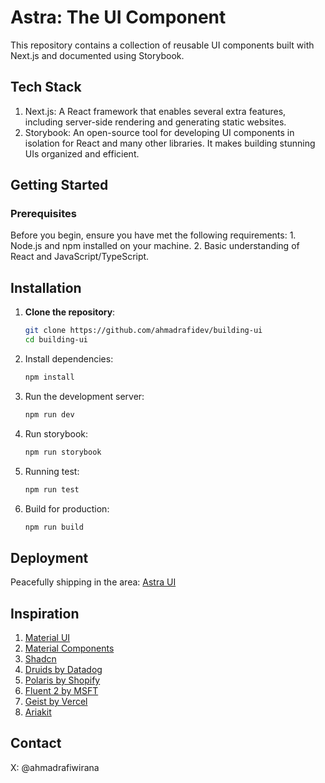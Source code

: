 # Astra: The UI Component 

This repository contains a collection of reusable UI components built with Next.js and documented using Storybook.

## Tech Stack

1. Next.js: A React framework that enables several extra features, including server-side rendering and generating static websites.
2. Storybook: An open-source tool for developing UI components in isolation for React and many other libraries. It makes building stunning UIs organized and efficient.

## Getting Started

### Prerequisites

Before you begin, ensure you have met the following requirements:
    1. Node.js and npm installed on your machine.
    2. Basic understanding of React and JavaScript/TypeScript.

## Installation

1. **Clone the repository**:
   ```sh
   git clone https://github.com/ahmadrafidev/building-ui
   cd building-ui

2. Install dependencies:
    ```sh
    npm install

3. Run the development server:
    ```sh
    npm run dev

4. Run storybook:
    ```sh
    npm run storybook

5. Running test:
    ```sh
    npm run test

6. Build for production:
    ```sh
    npm run build

## Deployment

Peacefully shipping in the area: [Astra UI](https://astra-ui.vercel.app/)

## Inspiration

1. [Material UI](https://mui.com/)
2. [Material Components](https://m3.material.io/components)
3. [Shadcn](https://ui.shadcn.com/)
4. [Druids by Datadog](https://druids.datadoghq.com/components)
5. [Polaris by Shopify](https://polaris.shopify.com/)
6. [Fluent 2 by MSFT](https://fluent2.microsoft.design/components/web/react)
7. [Geist by Vercel](https://vercel.com/geist/introduction)
8. [Ariakit](https://ariakit.org/)

## Contact

X: @ahmadrafiwirana
